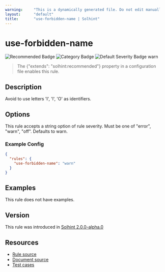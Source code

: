 ```yaml
---
warning:     "This is a dynamically generated file. Do not edit manually."
layout:      "default"
title:       "use-forbidden-name | Solhint"
---
```


# use-forbidden-name
![Recommended Badge](https://img.shields.io/badge/-Recommended-brightgreen)
![Category Badge](https://img.shields.io/badge/-Style%20Guide%20Rules-informational)
![Default Severity Badge warn](https://img.shields.io/badge/Default%20Severity-warn-yellow)
> The {"extends": "solhint:recommended"} property in a configuration file enables this rule.


## Description
Avoid to use letters 'I', 'l', 'O' as identifiers.

## Options
This rule accepts a string option of rule severity. Must be one of "error", "warn", "off". Defaults to warn.

### Example Config
```json
{
  "rules": {
    "use-forbidden-name": "warn"
  }
}
```


## Examples
This rule does not have examples.

## Version
This rule was introduced in [Solhint 2.0.0-alpha.0](https://github.com/protofire/solhint/blob/v2.0.0-alpha.0)

## Resources
- [Rule source](https://github.com/protofire/solhint/blob/master/lib/rules/naming/use-forbidden-name.js)
- [Document source](https://github.com/protofire/solhint/blob/master/docs/rules/naming/use-forbidden-name.md)
- [Test cases](https://github.com/protofire/solhint/blob/master/test/rules/naming/use-forbidden-name.js)
